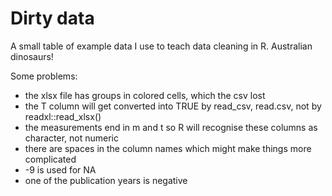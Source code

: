 # Dirty data

A small table of example data I use to teach data cleaning in R. Australian dinosaurs!

Some problems:
- the xlsx file has groups in colored cells, which the csv lost
- the T column will get converted into TRUE by read_csv, read.csv, not by readxl::read_xlsx()
- the measurements end in m and t so R will recognise these columns as character, not numeric
- there are spaces in the column names which might make things more complicated
- -9 is used for NA
- one of the publication years is negative
